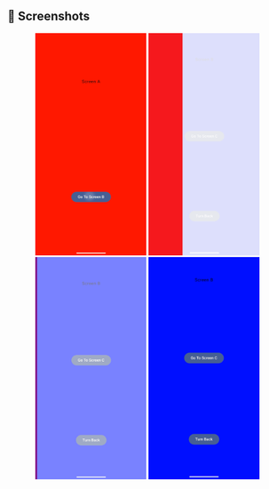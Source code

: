 ## 📸 Screenshots

<p align="center">
  <img src="https://github.com/cevdetkilickeser/ComposeNavigationTransitions/blob/master/Screenshots/1.png" alt="SS1" width="200" height="400"/>
  <img src="https://github.com/cevdetkilickeser/ComposeNavigationTransitions/blob/master/Screenshots/2.png" alt="SS2" width="200" height="400"/>
  <img src="https://github.com/cevdetkilickeser/ComposeNavigationTransitions/blob/master/Screenshots/3.png" alt="SS3" width="200" height="400"/>
  <img src="https://github.com/cevdetkilickeser/ComposeNavigationTransitions/blob/master/Screenshots/4.png" alt="SS4" width="200" height="400"/>
</p>
